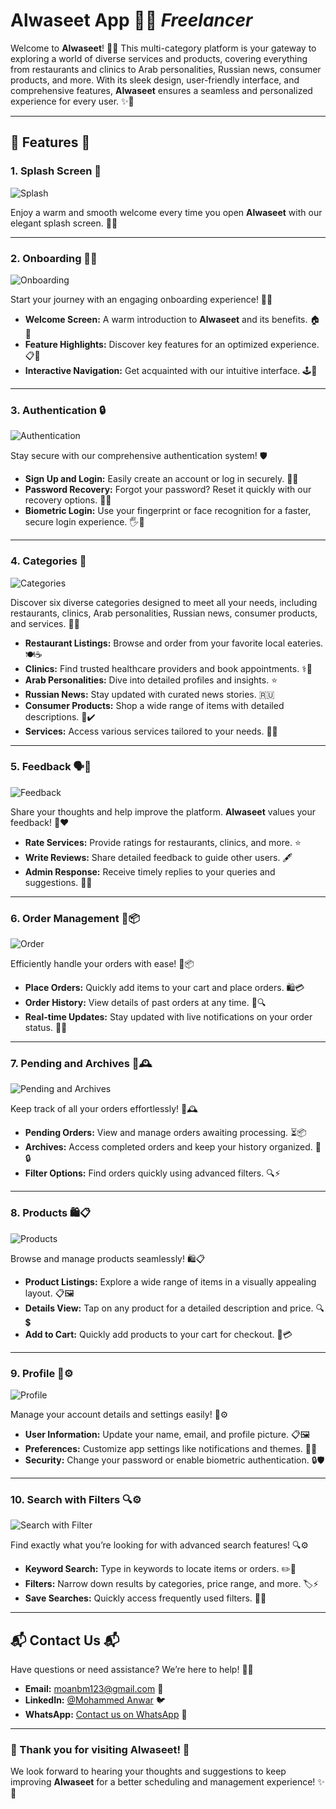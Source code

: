 # **Alwaseet App** 🌟📱 *Freelancer*

Welcome to **Alwaseet**! 🎉🔎 This multi-category platform is your gateway to exploring a world of diverse services and products, covering everything from restaurants and clinics to Arab personalities, Russian news, consumer products, and more. With its sleek design, user-friendly interface, and comprehensive features, **Alwaseet** ensures a seamless and personalized experience for every user. ✨🚀

---

## **🌟 Features 🌟**

### 1. **Splash Screen** 🌟  
![Splash](snapshots/Splash.png) 

Enjoy a warm and smooth welcome every time you open **Alwaseet** with our elegant splash screen. 🚀✨  

---

### 2. **Onboarding 🎉📲**  
![Onboarding](snapshots/Onboarding.png)  

Start your journey with an engaging onboarding experience! 🎈📝  

- **Welcome Screen:** A warm introduction to **Alwaseet** and its benefits. 🏠🎉  
- **Feature Highlights:** Discover key features for an optimized experience. 📋🌟  
- **Interactive Navigation:** Get acquainted with our intuitive interface. 🕹️📱  

---

### 3. **Authentication 🔒**  
![Authentication](snapshots/Authentication.png)  

Stay secure with our comprehensive authentication system! 🛡️  

- **Sign Up and Login:** Easily create an account or log in securely. 🔑👤  
- **Password Recovery:** Forgot your password? Reset it quickly with our recovery options. 🔄🔐  
- **Biometric Login:** Use your fingerprint or face recognition for a faster, secure login experience. 🖐️📱  

---

### 4. **Categories 📂**  
![Categories](snapshots/Categories.png)  

Discover six diverse categories designed to meet all your needs, including restaurants, clinics, Arab personalities, Russian news, consumer products, and services. 🎡🍔

- **Restaurant Listings:** Browse and order from your favorite local eateries. 🍽️☕️
- **Clinics:** Find trusted healthcare providers and book appointments. ⚕️🏥
- **Arab Personalities:** Dive into detailed profiles and insights. ⭐️
- **Russian News:** Stay updated with curated news stories. 🇷🇺
- **Consumer Products:** Shop a wide range of items with detailed descriptions. 🛒✔️
- **Services:** Access various services tailored to your needs. 🔧✅

---

### 5. **Feedback 🗣️💬**  
![Feedback](snapshots/Feedback.png)  

Share your thoughts and help improve the platform. **Alwaseet** values your feedback! 💌❤️

- **Rate Services:** Provide ratings for restaurants, clinics, and more. ⭐️
- **Write Reviews:** Share detailed feedback to guide other users. 🖋
- **Admin Response:** Receive timely replies to your queries and suggestions. 🙌🌐

---

### 6. **Order Management 🛒📦**  
![Order](snapshots/Order.png)  

Efficiently handle your orders with ease! 🛒📦  

- **Place Orders:** Quickly add items to your cart and place orders. 🛍️💳  
- **Order History:** View details of past orders at any time. 📜🔍  
- **Real-time Updates:** Stay updated with live notifications on your order status. 🔔📡  

---

### 7. **Pending and Archives 📂🕰️**  
![Pending and Archives](snapshots/Pending_and_Archives.png)  

Keep track of all your orders effortlessly! 📂🕰️  

- **Pending Orders:** View and manage orders awaiting processing. ⏳📦  
- **Archives:** Access completed orders and keep your history organized. 📜🔒  
- **Filter Options:** Find orders quickly using advanced filters. 🔍⚡  

---

### 8. **Products 🛍️📋**  
![Products](snapshots/Prodocts.png)  

Browse and manage products seamlessly! 🛍️📋  

- **Product Listings:** Explore a wide range of items in a visually appealing layout. 📋🖼️  
- **Details View:** Tap on any product for a detailed description and price. 🔍💲  
- **Add to Cart:** Quickly add products to your cart for checkout. 🛒💳  

---

### 9. **Profile 👤⚙️**  
![Profile](snapshots/Profile.png)  

Manage your account details and settings easily! 👤⚙️  

- **User Information:** Update your name, email, and profile picture. 📋🖼️  
- **Preferences:** Customize app settings like notifications and themes. 🔔🎨  
- **Security:** Change your password or enable biometric authentication. 🔒🛡️  

---

### 10. **Search with Filters 🔍⚙️**  
![Search with Filter](snapshots/Search_with_Filter.png)  

Find exactly what you’re looking for with advanced search features! 🔍⚙️  

- **Keyword Search:** Type in keywords to locate items or orders. ✏️🔎  
- **Filters:** Narrow down results by categories, price range, and more. 🏷️⚡  
- **Save Searches:** Quickly access frequently used filters. 💾🔁  

---

## **📬 Contact Us 📬**  

Have questions or need assistance? We’re here to help! 🤗💬  

- **Email:** moanbm123@gmail.com 📧  
- **LinkedIn:** [@Mohammed Anwar](https://www.linkedin.com/in/mohammad-anwar-bin-muslim-50102725b/) 🐦  
- **WhatsApp:** [Contact us on WhatsApp](https://wa.me/+917411440342) 📱  

---

### **🌟 Thank you for visiting Alwaseet! 🌟**  

We look forward to hearing your thoughts and suggestions to keep improving **Alwaseet** for a better scheduling and management experience! ✨💬
